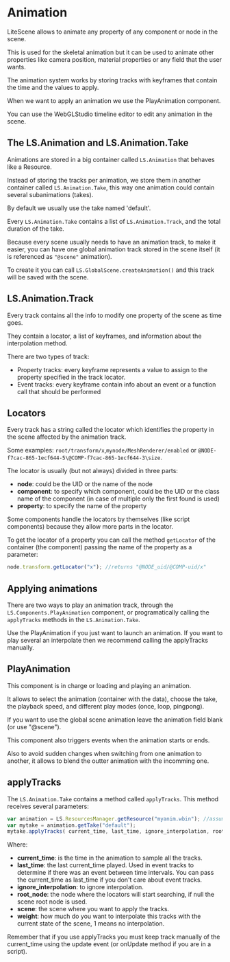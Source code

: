 # Animation #

LiteScene allows to animate any property of any component or node in the scene.

This is used for the skeletal animation but it can be used to animate other properties like camera position, material properties or any field that the user wants.

The animation system works by storing tracks with keyframes that contain the time and the values to apply.

When we want to apply an animation we use the PlayAnimation component.

You can use the WebGLStudio timeline editor to edit any animation in the scene.

## The LS.Animation and LS.Animation.Take ##

Animations are stored in a big container called ```LS.Animation``` that behaves like a Resource.

Instead of storing the tracks per animation, we store them in another container called ```LS.Animation.Take```, this way one animation could contain several subanimations (takes).

By default we usually use the take named 'default'.

Every ```LS.Animation.Take``` contains a list of ```LS.Animation.Track```, and the total duration of the take.

Because every scene usually needs to have an animation track, to make it easier, you can have one global animation track stored in the scene itself (it is referenced as ```"@scene"``` animation).

To create it you can call ```LS.GlobalScene.createAnimation()``` and this track will be saved with the scene.

## LS.Animation.Track

Every track contains all the info to modify one property of the scene as time goes.

They contain a locator, a list of keyframes, and information about the interpolation method.

There are two types of track:
- Property tracks: every keyframe represents a value to assign to the property specified in the track locator.
- Event tracks: every keyframe contain info about an event or a function call that should be performed 

## Locators

Every track has a string called the locator which identifies the property in the scene affected by the animation track.

Some examples: ```root/transform/x```,```mynode/MeshRenderer/enabled``` or ```@NODE-f7cac-865-1ecf644-5\@COMP-f7cac-865-1ecf644-3\size```.

The locator is usually (but not always) divided in three parts:
 * **node**: could be the UID or the name of the node
 * **component**: to specify which component, could be the UID or the class name of the component (in case of multiple only the first found is used)
 * **property**: to specify the name of the property

Some components handle the locators by themselves (like script components) because they allow more parts in the locator.

To get the locator of a property you can call the method ```getLocator``` of the container (the component) passing the name of the property as a parameter:

```javascript
node.transform.getLocator("x"); //returns "@NODE_uid/@COMP-uid/x"
```

## Applying animations

There are two ways to play an animation track, through the ```LS.Components.PlayAnimation``` component, or programatically calling the ```applyTracks``` methods in the ```LS.Animation.Take```.

Use the PlayAnimation if you just want to launch an animation. If you want to play several an interpolate then we recommend calling the applyTracks manually.

## PlayAnimation

This component is in charge or loading and playing an animation.

It allows to select the animation (container with the data), choose the take, the playback speed, and different play modes (once, loop, pingpong).

If you want to use the global scene animation leave the animation field blank (or use "@scene").

This component also triggers events when the animation starts or ends.

Also to avoid sudden changes when switching from one animation to another, it allows to blend the outter animation with the incomming one.

## applyTracks

The ```LS.Animation.Take``` contains a method called ```applyTracks```. This method receives several parameters:

```js
var animation = LS.ResourcesManager.getResource("myanim.wbin"); //assuming is already loaded
var mytake = animation.getTake("default");
mytake.applyTracks( current_time, last_time, ignore_interpolation, root_node, scene, weight )
```

Where:
- **current_time**: is the time in the animation to sample all the tracks.
- **last_time**: the last current_time played. Used in event tracks to determine if there was an event between time intervals. You can pass the current_time as last_time if you don't care about event tracks.
- **ignore_interpolation**: to ignore interpolation.
- **root_node**: the node where the locators will start searching, if null the scene root node is used.
- **scene**: the scene where you want to apply the tracks.
- **weight**: how much do you want to interpolate this tracks with the current state of the scene, 1 means no interpolation.

Remember that if you use applyTracks you must keep track manually of the current_time using the update event (or onUpdate method if you are in a script).
